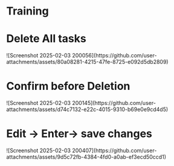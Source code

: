 # Training


<h1>Delete All tasks</h1>
![Screenshot 2025-02-03 200056](https://github.com/user-attachments/assets/80a08281-4215-47fe-8725-e092d5db2809)

<h1>Confirm before Deletion</h1>
![Screenshot 2025-02-03 200145](https://github.com/user-attachments/assets/d74c7132-e22c-4015-9310-b69e0e9cd4d5)

<h1>Edit -> Enter-> save changes</h1>
![Screenshot 2025-02-03 200407](https://github.com/user-attachments/assets/9d5c72fb-4384-4fd0-a0ab-ef3ecd50ccd1)
